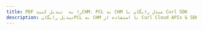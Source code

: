 ---title: PDF را به  تبدیل کنیدCHM، PCL به CHM مبدل رایگان یا Curl SDKdescription: تبدیل رایگانPCL به CHM با استفاده از Curl Cloud APIs & SDK همچنین اسناد PDF را در Cloud ایجاد، ویرایش و رندر کنید.---